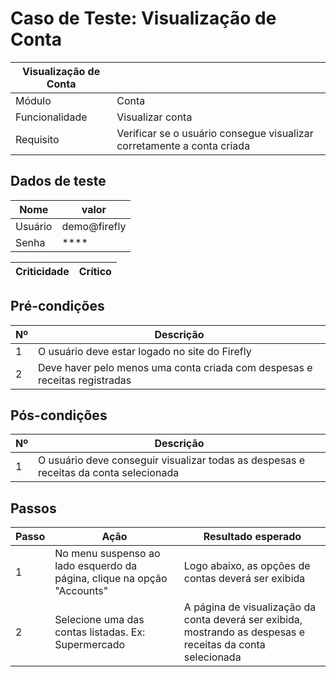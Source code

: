 # Caso de Teste: Visualização de Conta

| Visualização de Conta |           |
| --------------------- |-----------|
| Módulo | Conta |
| Funcionalidade | Visualizar conta |
| Requisito | Verificar se o usuário consegue visualizar corretamente a conta criada |

## Dados de teste

| Nome | valor |
| ---- | ----- |
| Usuário | demo@firefly |
| Senha | **** |

| Criticidade | Crítico |
| ----------- | ------- |

## Pré-condições


| Nº | Descrição |
| -- | --------- |
| 1 | O usuário deve estar logado no site do Firefly |
| 2 | Deve haver pelo menos uma conta criada com despesas e receitas registradas |

## Pós-condições

| Nº | Descrição |
| -- | --------- |
| 1 | O usuário deve conseguir visualizar todas as despesas e receitas da conta selecionada |

## Passos

| Passo | Ação | Resultado esperado |
| ----- | ---- | ------------------ |
| 1 | No menu suspenso ao lado esquerdo da página, clique na opção "Accounts" | Logo abaixo, as opções de contas deverá ser exibida |
| 2 | Selecione uma das contas listadas. Ex: Supermercado | A página de visualização da conta deverá ser exibida, mostrando as despesas e receitas da conta selecionada |